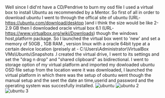 Well since I did'nt have a CD/Pendrive to burn my osd file I used a virtual box to install Ubuntu as recommended by a Mentor.
So first of all in order to download ubuntu I went to through the offical site of ubuntu (URL- https://ubuntu.com/download/desktop )and i think the size would be like 2-2.9 GB
then I downloaded oracle virtual box 6.1 (URL- https://www.virtualbox.org/wiki/Downloads) though the windows host,platform package.
So I launched the virtual box went to 'new' and set a memory of 50GB , 1GB RAM , version linux  with a oracle 64bit type at a certain device location (preisely at - C:\Users\Administrator\VirtualBox VMs\Ubuntu\Snapshots 
.I created the virtual drive, I went to its settings and set the "drag n drop" and "shared clipboard" as bidirectional. I went to storage option of my virtual platform and imported my dowloaded ubuntu OSD file setup
from the location were it was downloaded, I launched the virtual platform in which there was the setup of obuntu went though the manual setup and the seet the date an time,userid and password
and the operating system was succesfully installed.
![ubuntu](https://user-images.githubusercontent.com/73325736/97114147-c5c8fb80-1714-11eb-9990-4bcd78f59465.JPG)
![ubuntu 2](https://user-images.githubusercontent.com/73325736/97114158-cfeafa00-1714-11eb-9027-d16f8c3db66b.JPG)
![ubuntu 3](https://user-images.githubusercontent.com/73325736/97114175-edb85f00-1714-11eb-89dc-ea35a99610b9.JPG)



